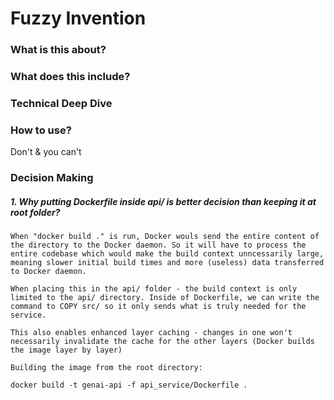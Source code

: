 # Fuzzy Invention

### What is this about?


### What does this include?


### Technical Deep Dive


### How to use?

Don't & you can't





### Decision Making

##### 1. Why putting Dockerfile inside api/ is better decision than keeping it at root folder?

```
When "docker build ." is run, Docker wouls send the entire content of the directory to the Docker daemon. So it will have to process the entire codebase which would make the build context unncessarily large, meaning slower initial build times and more (useless) data transferred to Docker daemon.

When placing this in the api/ folder - the build context is only limited to the api/ directory. Inside of Dockerfile, we can write the command to COPY src/ so it only sends what is truly needed for the service.

This also enables enhanced layer caching - changes in one won't necessarily invalidate the cache for the other layers (Docker builds the image layer by layer)

Building the image from the root directory: 

docker build -t genai-api -f api_service/Dockerfile .
```

